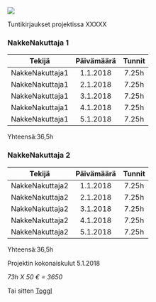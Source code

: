 

![](https://openclipart.org/image/300px/svg_to_png/253205/project_manager.png&disposition=attachment)


Tuntikirjaukset projektissa XXXXX

### NakkeNakuttaja 1

| Tekijä | Päivämäärä | Tunnit |
|:-:|:-:|:-:|
| NakkeNakuttaja1 | 1.1.2018 | 7.25h |
| NakkeNakuttaja1| 2.1.2018 | 7.25h |
| NakkeNakuttaja1 | 3.1.2018 | 7.25h |
| NakkeNakuttaja1 | 4.1.2018 | 7.25h |
| NakkeNakuttaja1 | 5.1.2018 | 7.25h |

Yhteensä:36,5h

### NakkeNakuttaja 2


| Tekijä | Päivämäärä | Tunnit |
|:-:|:-:|:-:|
| NakkeNakuttaja2 | 1.1.2018 | 7.25h |
| NakkeNakuttaja2 | 2.1.2018 | 7.25h |
| NakkeNakuttaja2 | 3.1.2018 | 7.25h |
| NakkeNakuttaja2 | 4.1.2018 | 7.25h |
| NakkeNakuttaja2 | 5.1.2018 | 7.25h |

Yhteensä:36,5h


Projektin kokonaiskulut 5.1.2018

*73h X 50 € = 3650*




Tai sitten [Toggl](https://www.toggl.com)
